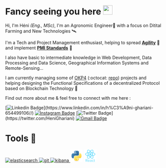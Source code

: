 # Fancy seeing you here <img src="https://github.com/henigh/hghariani/blob/main/hi.gif" width="30px" height="30px">
Hi, I'm Héni *(Eng., MSc)*, I'm an Agronomic Engineer🌱 with a focus on Ditital Farming and New Technologies 🛰️  

I'm a Tech and Project Management enthusiast, helping to spread **[Agility](https://agilemanifesto.org/)** 🚀and implement **[PMI Standards](https://www.pmi.org/explore)** 📘

I also have basic to intermediate knowledge in Web Development, Data Processing and Data Science, Geographical Information Systems and Remote-Sensing...  

I am currently managing some of [OKP4](https://okp4.com/) (:octocat: [repo](https://github.com/okp4/)) projects and helping designing the Functional Specifications of a decentralized Protocol based on Blockchain Technology 🔗

Find out more about me & feel free to connect with me here :  

[![Linkedin Badge](https://img.shields.io/badge/-HeniGhariani-blue?style=flat-square&logo=Linkedin&logoColor=white&link=https://[www.linkedin.com/in/anirudhemmadi](https://www.linkedin.com/in/h%C3%A9ni-ghariani-654499106/)/)](https://www.linkedin.com/in/h%C3%A9ni-ghariani-654499106//) 
[![Instagram Badge](https://img.shields.io/badge/-HeniGhariani-purple?style=flat-square&logo=instagram&logoColor=white&link=https://instagram.com/kanna6501/)](https://www.instagram.com/heni.ghariani/?hl=fr)
[![Twitter Badge](https://img.shields.io/badge/-HeniGhariani-blue?style=flat-square&logo=twitter&logoColor=white&link=https://[instagram.com/kanna6501](https://twitter.com/HeniGhariani)/)](https://twitter.com/HeniGhariani)
[![Gmail Badge](https://img.shields.io/badge/-heni.gh1@gmail.com-c14438?style=flat-square&logo=Gmail&logoColor=white&link=mailto:heni.gh1@gmail.com)](mailto:heni.gh1@gmail.com)

# Tools 🔧

<a href="https://www.elastic.co" target="_blank"> <img src="https://www.vectorlogo.zone/logos/elastic/elastic-icon.svg" alt="elasticsearch" width="40" height="40" /> </a>
<a href="https://git-scm.com/" target="_blank"> <img src="https://www.vectorlogo.zone/logos/git-scm/git-scm-icon.svg" alt="git" width="40" height="40" /> </a>
<a href="https://www.elastic.co/kibana" target="_blank"> <img src="https://www.vectorlogo.zone/logos/elasticco_kibana/elasticco_kibana-icon.svg" alt="kibana" width="40" height="40" /> </a>
<a href="https://www.python.org" target="_blank"> <img src="https://raw.githubusercontent.com/devicons/devicon/master/icons/python/python-original.svg" alt="python" width="40" height="40" /><a>
 <a href="https://reactjs.org/" target="_blank"> <img src="https://raw.githubusercontent.com/devicons/devicon/master/icons/react/react-original-wordmark.svg" alt="react" width="40" height="40" /> </a>
       
